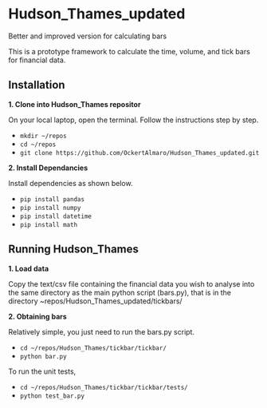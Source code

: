 # Hudson_Thames_updated
Better and improved version for calculating bars

This is a prototype framework to calculate the time, volume, and tick bars for financial data.

## Installation
**1. Clone into Hudson_Thames repositor**

On your local laptop, open the terminal. Follow the instructions step by step.
- ```mkdir ~/repos```
- ```cd ~/repos```
- ```git clone https://github.com/OckertAlmaro/Hudson_Thames_updated.git```

**2. Install Dependancies**

Install dependencies as shown below.

- ```pip install pandas```
- ```pip install numpy```
- ```pip install datetime```
- ```pip install math```

## Running Hudson_Thames
**1. Load data**

Copy the text/csv file containing the financial data you wish to analyse into the same directory as the main python script (bars.py), that is in the directory ~repos/Hudson_Thames_updated/tickbars/

**2. Obtaining bars**

Relatively simple, you just need to run the bars.py script.

- ```cd ~/repos/Hudson_Thames/tickbar/tickbar/```
- ```python bar.py```

To run the unit tests,
- ```cd ~/repos/Hudson_Thames/tickbar/tickbar/tests/```
- ```python test_bar.py```
